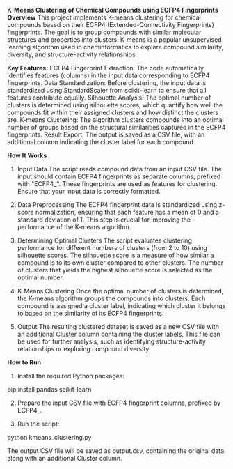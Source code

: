 **K-Means Clustering of Chemical Compounds using ECFP4 Fingerprints**
**Overview**
This project implements K-means clustering for chemical compounds based on their ECFP4 (Extended-Connectivity Fingerprints) fingerprints. The goal is to group compounds with similar molecular structures and properties into clusters. K-means is a popular unsupervised learning algorithm used in cheminformatics to explore compound similarity, diversity, and structure-activity relationships.

**Key Features:**
ECFP4 Fingerprint Extraction: The code automatically identifies features (columns) in the input data corresponding to ECFP4 fingerprints.
Data Standardization: Before clustering, the input data is standardized using StandardScaler from scikit-learn to ensure that all features contribute equally.
Silhouette Analysis: The optimal number of clusters is determined using silhouette scores, which quantify how well the compounds fit within their assigned clusters and how distinct the clusters are.
K-means Clustering: The algorithm clusters compounds into an optimal number of groups based on the structural similarities captured in the ECFP4 fingerprints.
Result Export: The output is saved as a CSV file, with an additional column indicating the cluster label for each compound.

**How It Works**
1. Input Data
The script reads compound data from an input CSV file. The input should contain ECFP4 fingerprints as separate columns, prefixed with "ECFP4_". These fingerprints are used as features for clustering. Ensure that your input data is correctly formatted.

2. Data Preprocessing
The ECFP4 fingerprint data is standardized using z-score normalization, ensuring that each feature has a mean of 0 and a standard deviation of 1. This step is crucial for improving the performance of the K-means algorithm.

3. Determining Optimal Clusters
The script evaluates clustering performance for different numbers of clusters (from 2 to 10) using silhouette scores. The silhouette score is a measure of how similar a compound is to its own cluster compared to other clusters. The number of clusters that yields the highest silhouette score is selected as the optimal number.

4. K-Means Clustering
Once the optimal number of clusters is determined, the K-means algorithm groups the compounds into clusters. Each compound is assigned a cluster label, indicating which cluster it belongs to based on the similarity of its ECFP4 fingerprints.

5. Output
The resulting clustered dataset is saved as a new CSV file with an additional Cluster column containing the cluster labels. This file can be used for further analysis, such as identifying structure-activity relationships or exploring compound diversity.

**How to Run**
1. Install the required Python packages:

pip install pandas scikit-learn

2. Prepare the input CSV file with ECFP4 fingerprint columns, prefixed by ECFP4_.

3. Run the script:
   
python kmeans_clustering.py

The output CSV file will be saved as output.csv, containing the original data along with an additional Cluster column.
